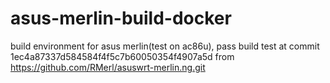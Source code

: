 # asus-merlin-build-docker
build environment for asus merlin(test on ac86u), pass build test at commit 1ec4a87337d584584f4f5c7b60050354f4907a5d from 
 https://github.com/RMerl/asuswrt-merlin.ng.git 

